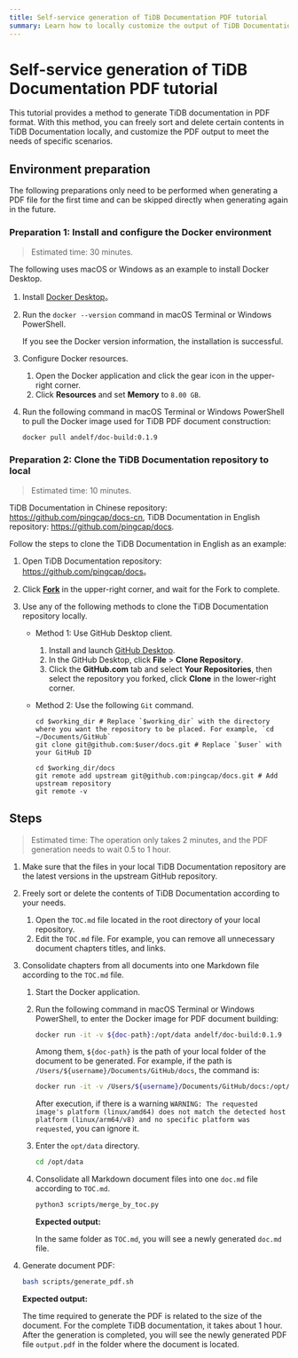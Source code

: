 ```yaml
---
title: Self-service generation of TiDB Documentation PDF tutorial
summary: Learn how to locally customize the output of TiDB Documentation PDF that meets the needs of specific scenarios.
---
```


# Self-service generation of TiDB Documentation PDF tutorial

This tutorial provides a method to generate TiDB documentation in PDF format. With this method, you can freely sort and delete certain contents in TiDB Documentation locally, and customize the PDF output to meet the needs of specific scenarios.


## Environment preparation

The following preparations only need to be performed when generating a PDF file for the first time and can be skipped directly when generating again in the future.

### Preparation 1: Install and configure the Docker environment

> Estimated time: 30 minutes.

The following uses macOS or Windows as an example to install Docker Desktop.

1. Install [Docker Desktop](https://docs.docker.com/get-docker/)。

2. Run the `docker --version` command in macOS Terminal or Windows PowerShell.

    If you see the Docker version information, the installation is successful.

3. Configure Docker resources.

    1. Open the Docker application and click the gear icon in the upper-right corner.
    2. Click **Resources** and set **Memory** to `8.00 GB`.

4. Run the following command in macOS Terminal or Windows PowerShell to pull the Docker image used for TiDB PDF document construction:

    ```bash
    docker pull andelf/doc-build:0.1.9
    ```

### Preparation 2: Clone the TiDB Documentation repository to local

> Estimated time: 10 minutes.

TiDB Documentation in Chinese repository: <https://github.com/pingcap/docs-cn>, TiDB Documentation in English repository: <https://github.com/pingcap/docs>.

Follow the steps to clone the TiDB Documentation in English as an example:

1. Open TiDB Documentation repository: <https://github.com/pingcap/docs>。

2. Click [**Fork**](https://github.com/pingcap/docs/fork) in the upper-right corner, and wait for the Fork to complete.

3. Use any of the following methods to clone the TiDB Documentation repository locally.

    - Method 1: Use GitHub Desktop client.

        1. Install and launch [GitHub Desktop](https://desktop.github.com/).
        2. In the GitHub Desktop, click **File** > **Clone Repository**.
        3. Click the **GitHub.com** tab and select **Your Repositories**, then select the repository you forked, click **Clone** in the lower-right corner.

    - Method 2: Use the following `Git` command.

        ```shell
        cd $working_dir # Replace `$working_dir` with the directory where you want the repository to be placed. For example, `cd ~/Documents/GitHub`
        git clone git@github.com:$user/docs.git # Replace `$user` with your GitHub ID

        cd $working_dir/docs
        git remote add upstream git@github.com:pingcap/docs.git # Add upstream repository
        git remote -v
        ```

## Steps

> Estimated time: The operation only takes 2 minutes, and the PDF generation needs to wait 0.5 to 1 hour.

1. Make sure that the files in your local TiDB Documentation repository are the latest versions in the upstream GitHub repository.

2. Freely sort or delete the contents of TiDB Documentation according to your needs.

    1. Open the `TOC.md` file located in the root directory of your local repository.
    2. Edit the `TOC.md` file. For example, you can remove all unnecessary document chapters titles, and links.

3. Consolidate chapters from all documents into one Markdown file according to the `TOC.md` file.

    1. Start the Docker application.
    2. Run the following command in macOS Terminal or Windows PowerShell, to enter the Docker image for PDF document building:

        ```bash
        docker run -it -v ${doc-path}:/opt/data andelf/doc-build:0.1.9
        ```

        Among them, `${doc-path}` is the path of your local folder of the document to be generated. For example, if the path is `/Users/${username}/Documents/GitHub/docs`, the command is:

        ```bash
        docker run -it -v /Users/${username}/Documents/GitHub/docs:/opt/data andelf/doc-build:0.1.9
        ```

        After execution, if there is a warning `WARNING: The requested image's platform (linux/amd64) does not match the detected host platform (linux/arm64/v8) and no specific platform was requested`, you can ignore it.

    3. Enter the `opt/data` directory.

        ```bash
        cd /opt/data
        ```

    4. Consolidate all Markdown document files into one `doc.md` file according to `TOC.md`.

        ```bash
        python3 scripts/merge_by_toc.py
        ```

       **Expected output:**

       In the same folder as `TOC.md`, you will see a newly generated `doc.md` file.

4. Generate document PDF:

    ```bash
    bash scripts/generate_pdf.sh
    ```

    **Expected output:**

    The time required to generate the PDF is related to the size of the document. For the complete TiDB documentation, it takes about 1 hour. After the generation is completed, you will see the newly generated PDF file `output.pdf` in the folder where the document is located.
